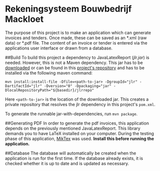 # Rekeningsysteem Bouwbedrijf Mackloet
The purpose of this project is to make an application which can generate invoices and tenders. Once made, these can be saved as an *.xml (raw data) or *.pdf file. The content of an invoice or tender is entered via the applications user interface or drawn from a database.

##Build
To build this project a dependency to JavaLatexReport (*jlr.jar*) is needed. However, this is not a Maven dependency. This jar has to be [downloaded](http://www.nixo-soft.de/en/category/Downloads/page/libs/JavaLatexReport.php) or can be found in this [project's repository](https://github.com/rvanheest/Rekeningsysteem-Bouwbedrijf-Mackloet/blob/master/Rekeningsysteem/lib/jlr.jar) and has to be installed via the following maven command:

`mvn install:install-file -Dfile=<path-to-jar> -DgroupId="jlr" -DartifactId="jlr" -Dversion="0" -Dpackaging="jar" -DlocalRepositoryPath="${basedir}/jlrrepo"`

Here `<path-to-jar>` is the location of the downloaded jar. This creates a private repository that resolves the jlr dependency in this project's `pom.xml`.

To generate the runnable jar-with-dependencies, run `mvn package`.

##Generating PDF
In order to generate the pdf invoices, this application depends on the previously mentioned JavaLatexReport. This library demands you to have LaTeX installed on your computer. During the testing phase of this application, [MikTex](http://miktex.org/) was used. **Install this before running the application.**

##Database
The database will automatically be created when the application is run for the first time. If the database already exists, it is checked whether it is up to date and is updated as necessary.
